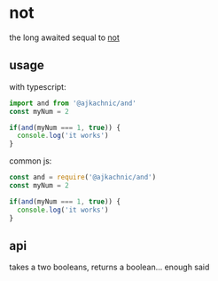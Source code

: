 # not

the long awaited sequal to [not](https://github.com/ajkachnic)


## usage

with typescript:

```typescript
import and from '@ajkachnic/and'
const myNum = 2

if(and(myNum === 1, true)) {
  console.log('it works')
}
```

common js:

```javascript
const and = require('@ajkachnic/and')
const myNum = 2

if(and(myNum === 1, true)) {
  console.log('it works')
}
```

## api

takes a two booleans, returns a boolean... enough said
